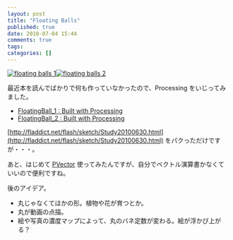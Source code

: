 ```yaml
---
layout: post
title: "Floating Balls"
published: true
date: 2010-07-04 15:44
comments: true
tags:
categories: []
---
```


[![floating balls 1](https://farm5.static.flickr.com/4076/4759782068_589051e708.jpg "=500x250")](https://www.flickr.com/photos/branchiopoda/4759782068/ "floating balls 1 by shuhei kagawa, on Flickr")[![floating balls 2](https://farm5.static.flickr.com/4142/4759146593_2488f16d0e.jpg "=500x250")](https://www.flickr.com/photos/branchiopoda/4759146593/ "floating balls 2 by shuhei kagawa, on Flickr")

最近本を読んでばかりで何も作っていなかったので、Processing をいじってみました。

- [FloatingBall_1 : Built with Processing](/works/floating_ball_1/)
- [FloatingBall_2 : Built with Processing](/works/floating_ball_2/)

[http://fladdict.net/flash/sketch/Study20100630.html](http://fladdict.net/flash/sketch/Study20100630.html) をパクっただけですが・・・。

あと、はじめて [PVector](https://processing.org/reference/PVector.html) 使ってみたんですが、自分でベクトル演算書かなくていいので便利ですね。

後のアイデア。

- 丸じゃなくてほかの形。植物や花が育つとか。
- 丸が動画の点描。
- 絵や写真の濃度マップによって、丸のバネ定数が変わる。絵が浮かび上がる？
